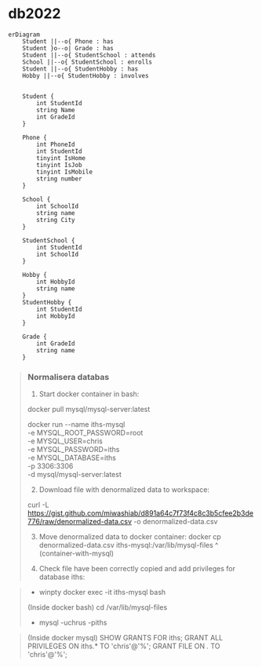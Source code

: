 # db2022

```mermaid
erDiagram
    Student ||--o{ Phone : has
    Student }o--o| Grade : has
    Student ||--o{ StudentSchool : attends
    School ||--o{ StudentSchool : enrolls
    Student ||--o{ StudentHobby : has
    Hobby ||--o{ StudentHobby : involves


    Student {
        int StudentId
        string Name
        int GradeId
    }

    Phone {
        int PhoneId
        int StudentId
        tinyint IsHome
        tinyint IsJob
        tinyint IsMobile
        string number
    }

    School {
        int SchoolId
        string name
        string City
    }

    StudentSchool {
        int StudentId
        int SchoolId
    }

    Hobby {
        int HobbyId
        string name
    }
    StudentHobby {
        int StudentId
        int HobbyId
    }

    Grade {
        int GradeId
        string name
    }

```
> ### Normalisera databas
>
> 1. Start docker container in bash:
>
> docker pull mysql/mysql-server:latest
>
> docker run --name iths-mysql\
>           -e MYSQL_ROOT_PASSWORD=root\
>           -e MYSQL_USER=chris\
>           -e MYSQL_PASSWORD=iths\
>           -e MYSQL_DATABASE=iths\
>           -p 3306:3306\
>           -d mysql/mysql-server:latest
>
> 2. Download file with denormalized data to workspace:
>
> curl -L  https://gist.github.com/miwashiab/d891a64c7f73f4c8c3b5cfee2b3de776/raw/denormalized-data.csv -o denormalized-data.csv
>
> 3. Move denormalized data to docker container:
> docker cp denormalized-data.csv iths-mysql:/var/lib/mysql-files
> 				      ^
>			   (container-with-mysql)
>
> 4. Check file have been correctly copied and add privileges for database iths:

> - winpty docker exec -it iths-mysql bash
>
> (Inside docker bash)
> cd /var/lib/mysql-files
>
> - mysql -uchrus -piths

> (Inside docker mysql)
> SHOW GRANTS FOR iths;
> GRANT ALL PRIVILEGES ON iths.* TO 'chris'@'%';
> GRANT FILE ON *.* TO 'chris'@'%';


